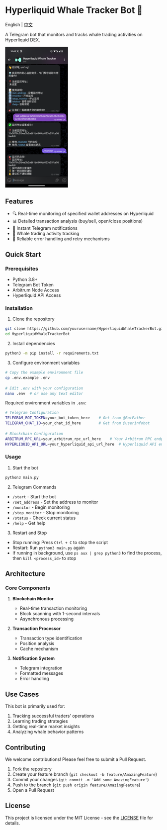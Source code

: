 # Hyperliquid Whale Tracker Bot 🐋

English | [中文](README_CN.md)

A Telegram bot that monitors and tracks whale trading activities on Hyperliquid DEX.

<img src="docs/images/bot_screenshot.png" width="40%" alt="Hyperliquid Whale Tracker Bot Screenshot">

## Features

- 🔍 Real-time monitoring of specified wallet addresses on Hyperliquid
- 📊 Detailed transaction analysis (buy/sell, open/close positions)
- 💬 Instant Telegram notifications
- 🐳 Whale trading activity tracking
- 🔄 Reliable error handling and retry mechanisms

## Quick Start

### Prerequisites

- Python 3.8+
- Telegram Bot Token
- Arbitrum Node Access
- Hyperliquid API Access

### Installation

1. Clone the repository
```bash
git clone https://github.com/yourusername/HyperliquidWhaleTrackerBot.git
cd HyperliquidWhaleTrackerBot
```

2. Install dependencies
```bash
python3 -m pip install -r requirements.txt
```

3. Configure environment variables
```bash
# Copy the example environment file
cp .env.example .env

# Edit .env with your configuration
nano .env  # or use any text editor
```

Required environment variables in `.env`:
```bash
# Telegram Configuration
TELEGRAM_BOT_TOKEN=your_bot_token_here    # Get from @BotFather
TELEGRAM_CHAT_ID=your_chat_id_here        # Get from @userinfobot

# Blockchain Configuration
ARBITRUM_RPC_URL=your_arbitrum_rpc_url_here    # Your Arbitrum RPC endpoint
HYPERLIQUID_API_URL=your_hyperliquid_api_url_here  # Hyperliquid API endpoint
```

### Usage

1. Start the bot
```bash
python3 main.py
```

2. Telegram Commands
- `/start` - Start the bot
- `/set_address` - Set the address to monitor
- `/monitor` - Begin monitoring
- `/stop_monitor` - Stop monitoring
- `/status` - Check current status
- `/help` - Get help

3. Restart and Stop
- Stop running: Press `Ctrl + C` to stop the script
- Restart: Run `python3 main.py` again
- If running in background, use `ps aux | grep python3` to find the process, then `kill <process_id>` to stop

## Architecture

### Core Components

1. **Blockchain Monitor**
   - Real-time transaction monitoring
   - Block scanning with 1-second intervals
   - Asynchronous processing

2. **Transaction Processor**
   - Transaction type identification
   - Position analysis
   - Cache mechanism

3. **Notification System**
   - Telegram integration
   - Formatted messages
   - Error handling

## Use Cases

This bot is primarily used for:
1. Tracking successful traders' operations
2. Learning trading strategies
3. Getting real-time market insights
4. Analyzing whale behavior patterns

## Contributing

We welcome contributions! Please feel free to submit a Pull Request.

1. Fork the repository
2. Create your feature branch (`git checkout -b feature/AmazingFeature`)
3. Commit your changes (`git commit -m 'Add some AmazingFeature'`)
4. Push to the branch (`git push origin feature/AmazingFeature`)
5. Open a Pull Request

## License

This project is licensed under the MIT License - see the [LICENSE](LICENSE) file for details.

